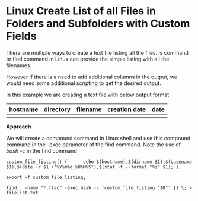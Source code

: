 
# Linux Create List of all Files in Folders and Subfolders with Custom Fields

There are multiple ways to create a text file listing all the files. 
ls command or find command in Linux can provide the simple listing with all the filenames. 

However if there is a need to add additional columns in the output, we would need some additional scripting to get the desired output.

In this example we are creating a text file with below output format

|hostname |directory  | filename|creation date| date|
|--|--|--|--|--|
|  |  |   |  |  |


**Approach**

We will create a compound command in Linux shell and use this compound command in the -exec parameter of the find command.
Note the use of *bash -c* in the find command

```
custom_file_listing() {      echo $(hostname),$(dirname $1),$(basename $1),$(date -r $1 +"%Y%m%d_%H%M%S"),$(stat -t --format "%s" $1); }; 

export -f custom_file_listing; 

find . -name "*.flac" -exec bash -c 'custom_file_listing "$0"' {} \; > filelist.txt
```

